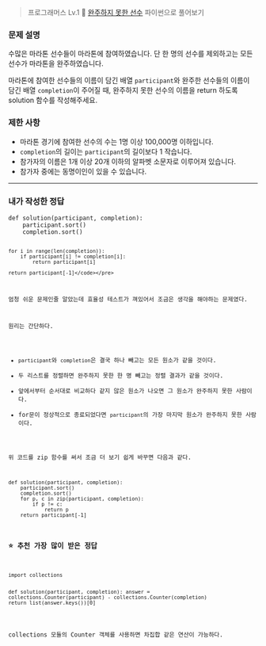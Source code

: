 <blockquote>
<p>프로그래머스 Lv.1 🌱
<a href="https://school.programmers.co.kr/learn/courses/30/lessons/42576">완주하지 못한 선수</a>
파이썬으로 풀어보기</p>
</blockquote>
<h3 id="문제-설명">문제 설명</h3>
<p>수많은 마라톤 선수들이 마라톤에 참여하였습니다. 단 한 명의 선수를 제외하고는 모든 선수가 마라톤을 완주하였습니다.</p>
<p>마라톤에 참여한 선수들의 이름이 담긴 배열 <code>participant</code>와 완주한 선수들의 이름이 담긴 배열 <code>completion</code>이 주어질 때, 완주하지 못한 선수의 이름을 return 하도록 solution 함수를 작성해주세요.</p>
<h3 id="제한-사항">제한 사항</h3>
<ul>
<li>마라톤 경기에 참여한 선수의 수는 1명 이상 100,000명 이하입니다.</li>
<li><code>completion</code>의 길이는 <code>participant</code>의 길이보다 1 작습니다.</li>
<li>참가자의 이름은 1개 이상 20개 이하의 알파벳 소문자로 이루어져 있습니다.</li>
<li>참가자 중에는 동명이인이 있을 수 있습니다.</li>
</ul>
<hr />
<h3 id="내가-작성한-정답">내가 작성한 정답</h3>
<pre><code class="language-python">def solution(participant, completion):
    participant.sort()
    completion.sort()

    for i in range(len(completion)):
        if participant[i] != completion[i]:
            return participant[i]

    return participant[-1]</code></pre>
<p>엄청 쉬운 문제인줄 알았는데 효율성 테스트가 껴있어서 조금은 생각을 해야하는 문제였다. </p>
<p>원리는 간단하다.</p>
<ul>
<li><code>participant</code>와 <code>completion</code>은 결국 하나 빼고는 모든 원소가 같을 것이다. </li>
<li>두 리스트를 정렬하면 완주하지 못한 한 명 빼고는 정렬 결과가 같을 것이다. </li>
<li>앞에서부터 순서대로 비교하다 같지 않은 원소가 나오면 그 원소가 완주하지 못한 사람이다. </li>
<li>for문이 정상적으로 종료되었다면 <code>participant</code>의 가장 마지막 원소가 완주하지 못한 사람이다. </li>
</ul>
<p>위 코드를 zip 함수를 써서 조금 더 보기 쉽게 바꾸면 다음과 같다.</p>
<pre><code class="language-python">def solution(participant, completion):
    participant.sort()
    completion.sort()
    for p, c in zip(participant, completion):
        if p != c:
            return p
    return participant[-1]</code></pre>
<h3 id="⭐️-추천-가장-많이-받은-정답">⭐️ 추천 가장 많이 받은 정답</h3>
<pre><code class="language-python">import collections

def solution(participant, completion):
    answer = collections.Counter(participant) - collections.Counter(completion)
    return list(answer.keys())[0]</code></pre>
<p>collections 모듈의 Counter 객체를 사용하면 차집합 같은 연산이 가능하다. </p>